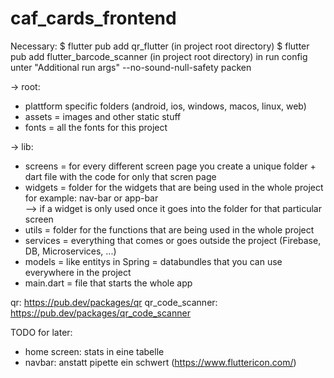 # caf_cards_frontend

Necessary:
$ flutter pub add qr_flutter (in project root directory)
$ flutter pub add flutter_barcode_scanner (in project root directory)
in run config unter "Additional run args" --no-sound-null-safety packen

-> root:
- plattform specific folders (android, ios, windows, macos, linux, web)
- assets = images and other static stuff
- fonts = all the fonts for this project

-> lib:
- screens = for every different screen page you create a unique folder + dart file with the code for only that scren page
- widgets = folder for the widgets that are being used in the whole project for example: nav-bar or app-bar  
--> if a widget is only used once it goes into the folder for that particular screen 
- utils = folder for the functions that are being used in the whole project
- services = everything that comes or goes outside the project (Firebase, DB, Microservices, ...)
- models = like entitys in Spring = databundles that you can use everywhere in the project
- main.dart = file that starts the whole app

qr: https://pub.dev/packages/qr
qr_code_scanner: https://pub.dev/packages/qr_code_scanner

TODO for later:
- home screen: stats in eine tabelle
- navbar: anstatt pipette ein schwert (https://www.fluttericon.com/)